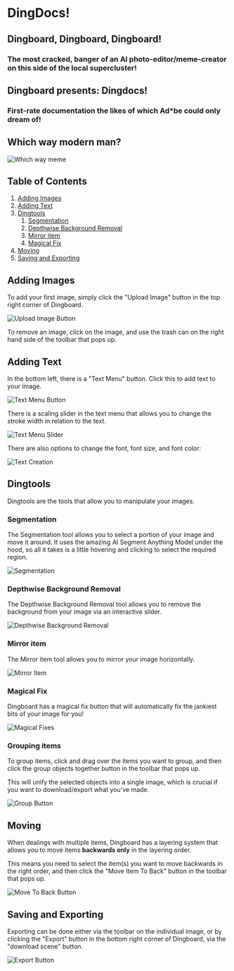 # DingDocs!

## Dingboard, Dingboard, Dingboard! 

### The most cracked, banger of an AI photo-editor/meme-creator on this side of the local supercluster!

## Dingboard presents: **Dingdocs!** 

### First-rate documentation the likes of which Ad*be could only dream of!

## Which way modern man?

![Which way meme](../images/whichwaymeme.png)

## Table of Contents
1. [Adding Images](#adding-images)
2. [Adding Text](#adding-text)
3. [Dingtools](#dingtools)
    1. [Segmentation](#segmentation)
    2. [Depthwise Background Removal](#depthwise-background-removal)
    3. [Mirror item](#mirror-item)
    4. [Magical Fix](#magical-fix)
4. [Moving](#moving)
5. [Saving and Exporting](#saving-and-exporting)

## Adding Images

To add your first image, simply click the "Upload Image" button in the top right corner of Dingboard.

![Upload Image Button](../images/upload-image.png)

To remove an image, click on the image, and use the trash can on the right hand side of the toolbar that pops up.


## Adding Text

In the bottom left, there is a "Text Menu" button. Click this to add text to your image.

![Text Menu Button](../images/text-menu.png)

There is a scaling slider in the text menu that allows you to change the stroke width in relation to the text.

![Text Menu Slider](../images/banger.gif)

There are also options to change the font, font size, and font color:

![Text Creation](../images/text-creation.gif)

## Dingtools

Dingtools are the tools that allow you to manipulate your images.

### Segmentation

The Segmentation tool allows you to select a portion of your image and move it around.
It uses the amazing AI Segment Anything Model under the hood, so all it takes is a little hovering and clicking to select the required region.

![Segmentation](../images/segmentation.gif)

### Depthwise Background Removal

The Depthwise Background Removal tool allows you to remove the background from your image via an interactive slider.

![Depthwise Background Removal](../images/background-removal.gif)

### Mirror item

The Mirror item tool allows you to mirror your image horizontally.

![Mirror Item](../images/mirror-item.gif)


### Magical Fix

Dingboard has a magical fix button that will automatically fix the jankiest bits of your image for you!

![Magical Fixes](../images/magical-fix.gif)

### Grouping items

To group items, click and drag over the items you want to group, and then click the group objects together button in the toolbar that pops up. 

This will unify the selected objects into a single image, which is crucial if you want to download/export what you've made.

![Group Button](../images/group-items.png)

## Moving

When dealings with multiple items, Dingboard has a layering system that allows you to move items **backwards only** in the layering order.

This means you need to select the item(s) you want to move backwards in the right order, and then click the "Move Item To Back" button in the toolbar that pops up.

![Move To Back Button](../images/move-to-back.png)


## Saving and Exporting

Exporting can be done either via the toolbar on the individual image, or by clicking the "Export" button in the bottom right corner of Dingboard, via the "download scene" button.

![Export Button](../images/export-button.png)



